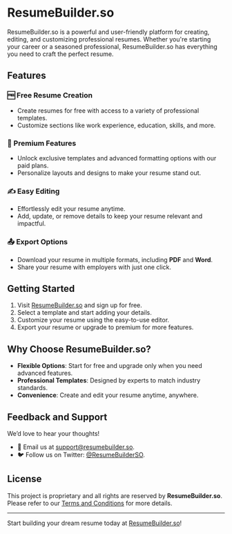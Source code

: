 # ResumeBuilder.so

ResumeBuilder.so is a powerful and user-friendly platform for creating, editing, and customizing professional resumes. Whether you're starting your career or a seasoned professional, ResumeBuilder.so has everything you need to craft the perfect resume.

## Features

### 🆓 Free Resume Creation
- Create resumes for free with access to a variety of professional templates.
- Customize sections like work experience, education, skills, and more.

### 💼 Premium Features
- Unlock exclusive templates and advanced formatting options with our paid plans.
- Personalize layouts and designs to make your resume stand out.

### ✍️ Easy Editing
- Effortlessly edit your resume anytime.
- Add, update, or remove details to keep your resume relevant and impactful.

### 📤 Export Options
- Download your resume in multiple formats, including **PDF** and **Word**.
- Share your resume with employers with just one click.

## Getting Started

1. Visit [ResumeBuilder.so](https://resumebuilder.so) and sign up for free.
2. Select a template and start adding your details.
3. Customize your resume using the easy-to-use editor.
4. Export your resume or upgrade to premium for more features.

## Why Choose ResumeBuilder.so?

- **Flexible Options**: Start for free and upgrade only when you need advanced features.
- **Professional Templates**: Designed by experts to match industry standards.
- **Convenience**: Create and edit your resume anytime, anywhere.

## Feedback and Support

We’d love to hear your thoughts!  
- 📧 Email us at [support@resumebuilder.so](mailto:support@resumebuilder.so).  
- 🐦 Follow us on Twitter: [@ResumeBuilderSO](https://twitter.com/ResumeBuilderSO).  

## License

This project is proprietary and all rights are reserved by **ResumeBuilder.so**. Please refer to our [Terms and Conditions](https://resumebuilder.so/terms) for more details.

---

Start building your dream resume today at [ResumeBuilder.so](https://resumebuilder.so)!
